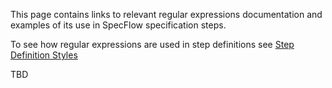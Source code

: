 This page contains links to relevant regular expressions documentation and examples of its use in SpecFlow specification steps.

To see how regular expressions are used in step definitions see [ Step Definition Styles](https://github.com/techtalk/SpecFlow/wiki/Step-Definition-Styles)


TBD